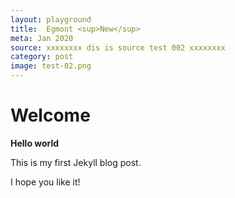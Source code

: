 ```yaml
---
layout: playground
title:  Egmont <sup>New</sup>
meta: Jan 2020
source: xxxxxxxx dis is source test 002 xxxxxxxx
category: post
image: test-02.png
---
```


# Welcome

**Hello world**

This is my first Jekyll blog post.

I hope you like it!





